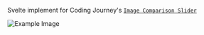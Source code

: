 Svelte implement for Coding Journey's [`Image Comparison Slider`](https://codepen.io/Coding_Journey/pen/QWdQraQ)

![Example Image](https://raw.githubusercontent.com/ivandrew05/svelte-image-comparison-slider/main/static/example1.jpg)
